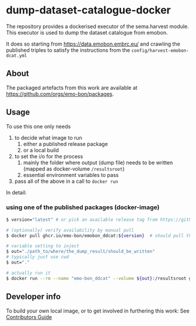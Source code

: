 # dump-dataset-catalogue-docker

The repository provides a dockerised executor of the sema.harvest module. This executor is used to dump the dataset catalogue from emobon.

It does so starting from https://data.emobon.embrc.eu/ and crawling the published triples to satisfy the instructions from the `config/harvest-emobon-dcat.yml`

## About

The packaged artefacts from this work are available at https://github.com/orgs/emo-bon/packages.

## Usage

To use this one only needs

1. to decide what image to run
   1. either a published release package
   2. or a local build
2. to set the i/o for the process
   1. mainly the folder where output (dump file) needs to be written (mapped as docker-volume `/resultsroot`)
   2. essential environment variables to pass
3. pass all of the above in a call to `docker run`

In detail:

### using one of the published packages (docker-image)

```sh
$ version="latest" # or pick an available release tag from https://github.com/orgs/emo-bon/packages

# (optionally) verify availability by manual pull
$ docker pull ghcr.io/emo-bon/emobon_ddcat:${version}  # should pull the image without errors

# variable setting to inject
$ out="./path_to/where/the_dump_result/should_be_written"
# typically just use cwd
$ out="."

# actually run it
$ docker run --rm --name "emo-bon_ddcat" --volume ${out}:/resultsroot ghcr.io/emo-bon/emobon_ddcat:${version}
```

## Developer info

To build your own local image, or to get involved in furthering this work:
See [Contributors Guide](./docs/contribute.md)
